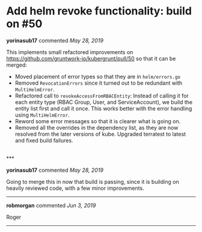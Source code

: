 # Add helm revoke functionality: build on #50

**yorinasub17** commented *May 28, 2019*

This implements small refactored improvements on https://github.com/gruntwork-io/kubergrunt/pull/50 so that it can be merged:

- Moved placement of error types so that they are in `helm/errors.go`
- Removed `RevocationErrors` since it turned out to be redundant with `MultiHelmError`.
- Refactored call to `revokeAccessFromRBACEntity`: Instead of calling it for each entity type (RBAC Group, User, and ServiceAccount), we build the entity list first and call it once. This works better with the error handling using `MultiHelmError`.
- Reword some error messages so that it is clearer what is going on.
- Removed all the overrides in the dependency list, as they are now resolved from the later versions of kube. Upgraded terratest to latest and fixed build failures.
<br />
***


**yorinasub17** commented *May 28, 2019*

Going to merge this in now that build is passing, since it is building on heavily reviewed code, with a few minor improvements.
***

**robmorgan** commented *Jun 3, 2019*

Roger
***

